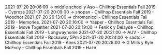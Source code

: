 2021-07-20 20:06:00 -> middle school y Aso - Chillhop Essentials Fall 2019 - Cypress
2021-07-20 20:09:00 -> shopan - Chillhop Essentials Fall 2019 - Woodnot
2021-07-20 20:13:00 -> chromonicci - Chillhop Essentials Fall 2019 - Memories.
2021-07-20 20:16:00 -> Yasper - Chillhop Essentials Fall 2019 - Move Together
2021-07-20 20:19:00 -> Fenick y Delayde - Chillhop Essentials Fall 2019 - Longwayhome
2021-07-20 20:21:00 -> AUV - Chillhop Essentials Fall 2019 - Rockaway 5Pm
2021-07-20 20:24:00 -> sadtoi - Chillhop Essentials Fall 2019 - Aires
2021-07-20 20:28:00 -> G Mills y Kyle McEvoy - Chillhop Essentials Fall 2019 - Haze

